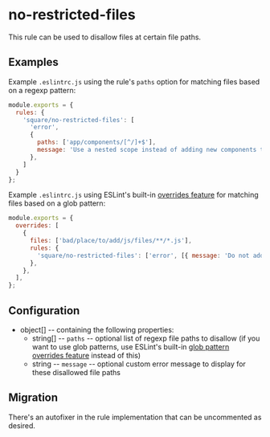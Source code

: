 # no-restricted-files

This rule can be used to disallow files at certain file paths.

## Examples

Example `.eslintrc.js` using the rule's `paths` option for matching files based on a regexp pattern:

```js
module.exports = {
  rules: {
    'square/no-restricted-files': [
      'error',
      {
        paths: ['app/components/[^/]+$'],
        message: 'Use a nested scope instead of adding new components to the top-level components folder.',
      },
    ]
  }
};
```

Example `.eslintrc.js` using ESLint's built-in [overrides feature](https://eslint.org/docs/latest/user-guide/configuring/configuration-files#configuration-based-on-glob-patterns) for matching files based on a glob pattern:

```js
module.exports = {
  overrides: [
    {
      files: ['bad/place/to/add/js/files/**/*.js'],
      rules: {
        'square/no-restricted-files': ['error', [{ message: 'Do not add JS files here for x reason.' }]],
      },
    },
  ],
};
```

## Configuration

- object[] -- containing the following properties:
  - string[] -- `paths` -- optional list of regexp file paths to disallow (if you want to use glob patterns, use ESLint's built-in [glob pattern overrides feature](https://eslint.org/docs/latest/user-guide/configuring/configuration-files#configuration-based-on-glob-patterns) instead of this)
  - string -- `message` -- optional custom error message to display for these disallowed file paths

## Migration

There's an autofixer in the rule implementation that can be uncommented as desired.
